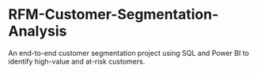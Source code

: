 # RFM-Customer-Segmentation-Analysis
An end-to-end customer segmentation project using SQL and Power BI to identify high-value and at-risk customers.
